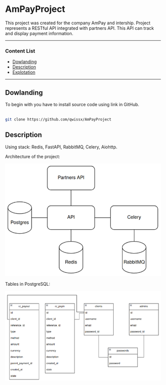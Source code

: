 # AmPayProject

This project was created for the company AmPay and intership. Project represents a RESTful API integrated with partners API. This API can track and display payment information.

---

### Content List

- [Dowlanding](##Dowlanding)
- [Description](##Description)
- [Explotation](##Explotation)

---

## Dowlanding

To begin with you have to install source code using link in GitHub.

```bash

git clone https://github.com/qwissx/AmPayProject

```

## Description

Using stack: Redis, FastAPI, RabbitMQ, Celery, Aiohttp.

Architecture of the project:

![Architecture](static/app.png)

Tables in PostgreSQL:

![Tables](static/tables.png)